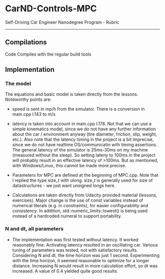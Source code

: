 # CarND-Controls-MPC
Self-Driving Car Engineer Nanodegree Program - Rubric

---

## Compilations

Code Compiles with the regular build tools

## Implementation

### The model

The equations and basic model is taken directly from the lessons. Noteworthy points are:

* speed is sent in mp/h from the simulator. There is a conversion in  main.cpp l.143 to m/s
* latency is taken into account in main.cpp l.178. Not that we can use a simple kinematics model, since we do not have
 any further information about the car / environment anyway (tire diameter, friction, slip, weight, etc.). Also note that
 the latency timing in the project is a bit imprecise, since we do not have realtime OS/communicatin with timing assertions.
 The general latency of the simulator is 25ms-30ms on my machine (measured without the sleep). So setting lateny to 100ms in
 the project will probably result in an effective latency of >100ms. But as mentioned, with Windows/Linux, this cannot be
 made more precise.

* Parameters for MPC are defined at the beginning of MPC.cpp. Note that I replied the type size_t with ulong. size_t is generally
 used for size of datastructures - we just want unsigned longs here.

* Calculations are taken directly from Udacity provided material (lessons, exercises). Major change is the use of const variables instead
 of numerical literals (e.g. in constraints), for easier configurability and consistency. In addition, std::numeric_limits<double>::lowest()
 is being used instead of a hardcoded numeral to support portability.

### N and dt, all parameters

* The implementation was first tested without latency. It worked reasonably fine. Activating latency resulted in an oscillating car. Various tuning
  of parameters was tested, not with satisfactory results. Considering N and dt, the time horizon was just 1 second. Experimenting with the time horizon,
  it seemed reasonable to optimize for a longer distance. Increasing N would result in more calculation effort, so dt was increased.
  A value of 0.4 yielded quite good results.







